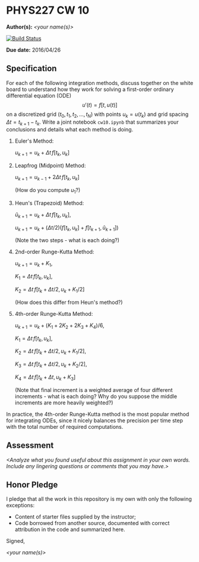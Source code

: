 # PHYS227 CW 10

**Author(s):** _\<your name(s)\>_

[![Build Status](https://travis-ci.org/chapman-phys227-2016s/cw-10-YOURTEAM.svg?branch=master)](https://travis-ci.org/chapman-phys227-2016s/cw-10-YOURTEAM)

**Due date:** 2016/04/26

## Specification

For each of the following integration methods, discuss together on the white board to understand how they work for solving a first-order ordinary differential equation (ODE) $$u'(t) = f[t, u(t)]$$ on a discretized grid $(t_0, t_1, t_2, ..., t_N)$ with points $u_k = u(t_k)$ and grid spacing $\Delta t = t_{k+1} - t_k$. Write a joint notebook ```cw10.ipynb``` that summarizes your conclusions and details what each method is doing.

1. Euler's Method: 
   
   $u_{k+1} = u_k + \Delta t\, f[t_k, u_k]$ 
1. Leapfrog (Midpoint) Method: 
   
   $u_{k+1} = u_{k-1} + 2\Delta t\, f[t_k, u_k]$  
   
   (How do you compute $u_1$?)
1. Heun's (Trapezoid) Method: 
   
   $\tilde{u}_{k+1} = u_k + \Delta t\, f[t_k, u_k]$, 
   
   $u_{k+1} = u_k + (\Delta t/2)(f[t_k, u_k] + f[t_{k+1}, \tilde{u}_{k+1}])$  
   
   (Note the two steps - what is each doing?)
1. 2nd-order Runge-Kutta Method: 
   
   $u_{k+1} = u_k + K_1$, 
   
   $K_1 = \Delta t\, f[t_k, u_k]$, 
   
   $K_2 = \Delta t\, f[t_k + \Delta t/2, u_k + K_1/2]$  
   
   (How does this differ from Heun's method?)
1. 4th-order Runge-Kutta Method: 
   
   $u_{k+1} = u_k + (K_1 + 2K_2 + 2K_3 + K_4)/6$, 
   
   $K_1 = \Delta t\,f[t_k,u_k]$, 
   
   $K_2 = \Delta t\, f[t_k + \Delta t/2, u_k + K_1/2]$, 
   
   $K_3 = \Delta t\, f[t_k + \Delta t/2, u_k + K_2/2]$, 
   
   $K_4 = \Delta t\,f[t_k + \Delta t, u_k + K_3]$  
   
   (Note that final increment is a weighted average of four different increments - what is each doing? Why do you suppose the middle increments are more heavily weighted?)

In practice, the 4th-order Runge-Kutta method is the most popular method for integrating ODEs, since it nicely balances the precision per time step with the total number of required computations.

## Assessment

_\<Analyze what you found useful about this assignment in your own words. Include any lingering questions or comments that you may have.\>_

## Honor Pledge

I pledge that all the work in this repository is my own with only the following exceptions:

* Content of starter files supplied by the instructor;
* Code borrowed from another source, documented with correct attribution in the code and summarized here.

Signed,

_\<your name(s)\>_
